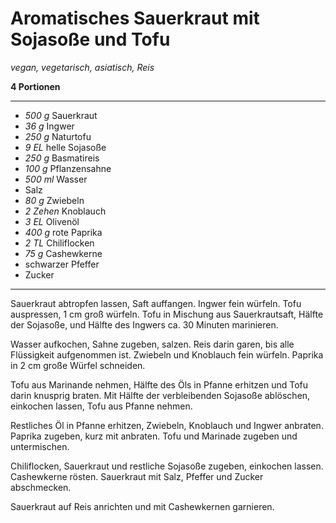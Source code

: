 # Aromatisches Sauerkraut mit Sojasoße und Tofu

*vegan, vegetarisch, asiatisch, Reis*

**4 Portionen**

---

- *500 g* Sauerkraut
- *36 g* Ingwer
- *250 g* Naturtofu
- *9 EL* helle Sojasoße
- *250 g* Basmatireis
- *100 g* Pflanzensahne
- *500 ml* Wasser
- Salz
- *80 g* Zwiebeln
- *2 Zehen* Knoblauch
- *3 EL* Olivenöl
- *400 g* rote Paprika
- *2 TL* Chiliflocken
- *75 g* Cashewkerne
- schwarzer Pfeffer
- Zucker

---

Sauerkraut abtropfen lassen, Saft auffangen. Ingwer fein würfeln. Tofu auspressen, 1 cm groß würfeln. Tofu in Mischung aus Sauerkrautsaft, Hälfte der Sojasoße, und Hälfte des Ingwers ca. 30 Minuten marinieren.

Wasser aufkochen, Sahne zugeben, salzen. Reis darin garen, bis alle Flüssigkeit aufgenommen ist. Zwiebeln und Knoblauch fein würfeln. Paprika in 2 cm große Würfel schneiden.

Tofu aus Marinande nehmen, Hälfte des Öls in Pfanne erhitzen und Tofu darin knusprig braten. Mit Hälfte der verbleibenden Sojasoße ablöschen, einkochen lassen, Tofu aus Pfanne nehmen.

Restliches Öl in Pfanne erhitzen, Zwiebeln, Knoblauch und Ingwer anbraten. Paprika zugeben, kurz mit anbraten. Tofu und Marinade zugeben und untermischen.

Chiliflocken, Sauerkraut und restliche Sojasoße zugeben, einkochen lassen. Cashewkerne rösten. Sauerkraut mit Salz, Pfeffer und Zucker abschmecken. 

Sauerkraut auf Reis anrichten und mit Cashewkernen garnieren.
